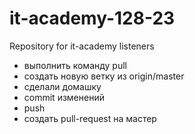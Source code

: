 # it-academy-128-23
Repository for it-academy listeners


- выполнить команду pull
- создать новую ветку из origin/master
- сделали домашку
- commit изменений
- push
- создать pull-request на мастер
